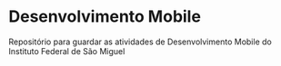 # Desenvolvimento Mobile
 Repositório para guardar as atividades de Desenvolvimento Mobile do Instituto Federal de São Miguel

